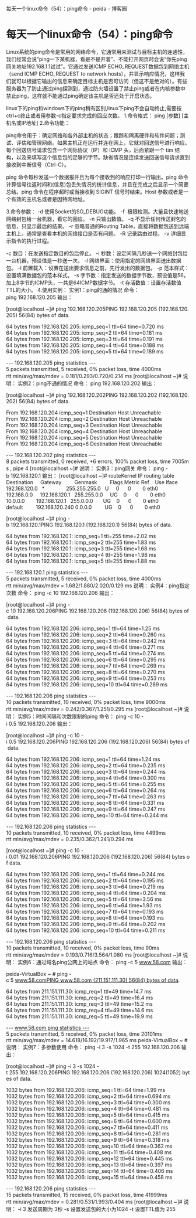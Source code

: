 每天一个linux命令（54）：ping命令 - peida - 博客园

#  每天一个linux命令（54）：ping命令

Linux系统的ping命令是常用的网络命令，它通常用来测试与目标主机的连通性，我们经常会说“ping一下某机器，看是不是开着”、不能打开网页时会说“你先ping网关地址192.168.1.1试试”。它通过发送ICMP ECHO_REQUEST数据包到网络主机（send ICMP ECHO_REQUEST to network hosts），并显示响应情况，这样我们就可以根据它输出的信息来确定目标主机是否可访问（但这不是绝对的）。有些服务器为了防止通过ping探测到，通过防火墙设置了禁止ping或者在内核参数中禁止ping，这样就不能通过ping确定该主机是否还处于开启状态。

linux下的ping和windows下的ping稍有区别,linux下ping不会自动终止,需要按ctrl+c终止或者用参数-c指定要求完成的回应次数。
1.命令格式：
ping [参数] [主机名或IP地址]
2.命令功能：

ping命令用于：确定网络和各外部主机的状态；跟踪和隔离硬件和软件问题；测试、评估和管理网络。如果主机正在运行并连在网上，它就对回送信号进行响应。每个回送信号请求包含一个网际协议（IP）和 ICMP 头，后面紧跟一个 tim 结构，以及来填写这个信息包的足够的字节。缺省情况是连续发送回送信号请求直到接收到中断信号（Ctrl-C）。

ping 命令每秒发送一个数据报并且为每个接收到的响应打印一行输出。ping 命令计算信号往返时间和(信息)包丢失情况的统计信息，并且在完成之后显示一个简要总结。ping 命令在程序超时或当接收到 SIGINT 信号时结束。Host 参数或者是一个有效的主机名或者是因特网地址。

3.命令参数：
-d 使用Socket的SO_DEBUG功能。
-f  极限检测。大量且快速地送网络封包给一台机器，看它的回应。
-n 只输出数值。
-q 不显示任何传送封包的信息，只显示最后的结果。
-r 忽略普通的Routing Table，直接将数据包送到远端主机上。通常是查看本机的网络接口是否有问题。
-R 记录路由过程。
-v 详细显示指令的执行过程。
<p>-c 数目：在发送指定数目的包后停止。
-i 秒数：设定间隔几秒送一个网络封包给一台机器，预设值是一秒送一次。
-I 网络界面：使用指定的网络界面送出数据包。
-l 前置载入：设置在送出要求信息之前，先行发出的数据包。
-p 范本样式：设置填满数据包的范本样式。
-s 字节数：指定发送的数据字节数，预设值是56，加上8字节的ICMP头，一共是64ICMP数据字节。
-t 存活数值：设置存活数值TTL的大小。
4.使用实例：
实例1：ping的通的情况
命令：
ping 192.168.120.205
输出：

[root@localhost ~]# ping 192.168.120.205PING 192.168.120.205 (192.168.120.205) 56(84) bytes of data.

64 bytes from 192.168.120.205: icmp_seq=1 ttl=64 time=0.720 ms
64 bytes from 192.168.120.205: icmp_seq=2 ttl=64 time=0.181 ms
64 bytes from 192.168.120.205: icmp_seq=3 ttl=64 time=0.191 ms
64 bytes from 192.168.120.205: icmp_seq=4 ttl=64 time=0.188 ms
64 bytes from 192.168.120.205: icmp_seq=5 ttl=64 time=0.189 ms

--- 192.168.120.205 ping statistics ---
5 packets transmitted, 5 received, 0% packet loss, time 4000ms
rtt min/avg/max/mdev = 0.181/0.293/0.720/0.214 ms
[root@localhost ~]#
说明：
实例2：ping不通的情况
命令：
ping 192.168.120.202
输出：

[root@localhost ~]# ping 192.168.120.202PING 192.168.120.202 (192.168.120.202) 56(84) bytes of data.

From 192.168.120.204 icmp_seq=1 Destination Host Unreachable
From 192.168.120.204 icmp_seq=2 Destination Host Unreachable
From 192.168.120.204 icmp_seq=3 Destination Host Unreachable
From 192.168.120.204 icmp_seq=4 Destination Host Unreachable
From 192.168.120.204 icmp_seq=5 Destination Host Unreachable
From 192.168.120.204 icmp_seq=6 Destination Host Unreachable

--- 192.168.120.202 ping statistics ---
8 packets transmitted, 0 received, +6 errors, 100% packet loss, time 7005ms
, pipe 4
[root@localhost ~]#
说明：
实例3：ping网关
命令：
ping -b 192.168.120.1
输出：
[root@localhost ~]# routeKernel IP routing table
Destination     Gateway         Genmask         Flags Metric Ref    Use Iface
192.168.120.0   *               255.255.255.0   U     0      0        0 eth0
192.168.0.0     192.168.120.1   255.255.0.0     UG    0      0        0 eth0
10.0.0.0        192.168.120.1   255.0.0.0       UG    0      0        0 eth0
default         192.168.120.240 0.0.0.0         UG    0      0        0 eth0

[root@localhost ~]# ping -b 192.168.120.1PING 192.168.120.1 (192.168.120.1) 56(84) bytes of data.

64 bytes from 192.168.120.1: icmp_seq=1 ttl=255 time=2.02 ms
64 bytes from 192.168.120.1: icmp_seq=2 ttl=255 time=1.83 ms
64 bytes from 192.168.120.1: icmp_seq=3 ttl=255 time=1.68 ms
64 bytes from 192.168.120.1: icmp_seq=4 ttl=255 time=1.98 ms
64 bytes from 192.168.120.1: icmp_seq=5 ttl=255 time=1.88 ms

--- 192.168.120.1 ping statistics ---
5 packets transmitted, 5 received, 0% packet loss, time 4000ms
rtt min/avg/max/mdev = 1.682/1.880/2.020/0.129 ms
说明：
实例4：ping指定次数
命令：
ping -c 10 192.168.120.206
输出：

[root@localhost ~]# ping -c 10 192.168.120.206PING 192.168.120.206 (192.168.120.206) 56(84) bytes of data.

64 bytes from 192.168.120.206: icmp_seq=1 ttl=64 time=1.25 ms
64 bytes from 192.168.120.206: icmp_seq=2 ttl=64 time=0.260 ms
64 bytes from 192.168.120.206: icmp_seq=3 ttl=64 time=0.242 ms
64 bytes from 192.168.120.206: icmp_seq=4 ttl=64 time=0.271 ms
64 bytes from 192.168.120.206: icmp_seq=5 ttl=64 time=0.274 ms
64 bytes from 192.168.120.206: icmp_seq=6 ttl=64 time=0.295 ms
64 bytes from 192.168.120.206: icmp_seq=7 ttl=64 time=0.269 ms
64 bytes from 192.168.120.206: icmp_seq=8 ttl=64 time=0.270 ms
64 bytes from 192.168.120.206: icmp_seq=9 ttl=64 time=0.253 ms
64 bytes from 192.168.120.206: icmp_seq=10 ttl=64 time=0.289 ms

--- 192.168.120.206 ping statistics ---
10 packets transmitted, 10 received, 0% packet loss, time 9000ms
rtt min/avg/max/mdev = 0.242/0.367/1.251/0.295 ms
[root@localhost ~]#
说明：
实例5：时间间隔和次数限制的ping
命令：
ping -c 10 -i 0.5 192.168.120.206
输出：

[root@localhost ~]# ping -c 10 -i 0.5 192.168.120.206PING 192.168.120.206 (192.168.120.206) 56(84) bytes of data.

64 bytes from 192.168.120.206: icmp_seq=1 ttl=64 time=1.24 ms
64 bytes from 192.168.120.206: icmp_seq=2 ttl=64 time=0.235 ms
64 bytes from 192.168.120.206: icmp_seq=3 ttl=64 time=0.244 ms
64 bytes from 192.168.120.206: icmp_seq=4 ttl=64 time=0.300 ms
64 bytes from 192.168.120.206: icmp_seq=5 ttl=64 time=0.255 ms
64 bytes from 192.168.120.206: icmp_seq=6 ttl=64 time=0.264 ms
64 bytes from 192.168.120.206: icmp_seq=7 ttl=64 time=0.263 ms
64 bytes from 192.168.120.206: icmp_seq=8 ttl=64 time=0.331 ms
64 bytes from 192.168.120.206: icmp_seq=9 ttl=64 time=0.247 ms
64 bytes from 192.168.120.206: icmp_seq=10 ttl=64 time=0.244 ms

--- 192.168.120.206 ping statistics ---
10 packets transmitted, 10 received, 0% packet loss, time 4499ms
rtt min/avg/max/mdev = 0.235/0.362/1.241/0.294 ms

[root@localhost ~]# ping -c 10 -i 0.01 192.168.120.206PING 192.168.120.206 (192.168.120.206) 56(84) bytes of data.

64 bytes from 192.168.120.206: icmp_seq=1 ttl=64 time=0.244 ms
64 bytes from 192.168.120.206: icmp_seq=2 ttl=64 time=0.195 ms
64 bytes from 192.168.120.206: icmp_seq=3 ttl=64 time=0.219 ms
64 bytes from 192.168.120.206: icmp_seq=4 ttl=64 time=0.204 ms
64 bytes from 192.168.120.206: icmp_seq=5 ttl=64 time=3.56 ms
64 bytes from 192.168.120.206: icmp_seq=6 ttl=64 time=1.93 ms
64 bytes from 192.168.120.206: icmp_seq=7 ttl=64 time=0.193 ms
64 bytes from 192.168.120.206: icmp_seq=8 ttl=64 time=0.193 ms
64 bytes from 192.168.120.206: icmp_seq=9 ttl=64 time=0.202 ms
64 bytes from 192.168.120.206: icmp_seq=10 ttl=64 time=0.211 ms

--- 192.168.120.206 ping statistics ---
10 packets transmitted, 10 received, 0% packet loss, time 90ms
rtt min/avg/max/mdev = 0.193/0.716/3.564/1.080 ms
[root@localhost ~]#
说明：
实例6：通过域名ping公网上的站点
命令：
ping -c 5 www.58.com
输出：

peida-VirtualBox ~ # ping -c 5 www.58.comPING www.58.com (211.151.111.30) 56(84) bytes of data.

64 bytes from 211.151.111.30: icmp_req=1 ttl=49 time=14.7 ms
64 bytes from 211.151.111.30: icmp_req=2 ttl=49 time=16.4 ms
64 bytes from 211.151.111.30: icmp_req=3 ttl=49 time=15.2 ms
64 bytes from 211.151.111.30: icmp_req=4 ttl=49 time=14.6 ms
64 bytes from 211.151.111.30: icmp_req=5 ttl=49 time=19.9 ms

--- www.58.com ping statistics ---
5 packets transmitted, 5 received, 0% packet loss, time 20101ms
rtt min/avg/max/mdev = 14.618/16.192/19.917/1.965 ms
peida-VirtualBox ~ #
说明：
实例7：多参数使用
命令：
ping -i 3 -s 1024 -t 255 192.168.120.206
输出：

[root@localhost ~]# ping -i 3 -s 1024 -t 255 192.168.120.206PING 192.168.120.206 (192.168.120.206) 1024(1052) bytes of data.

1032 bytes from 192.168.120.206: icmp_seq=1 ttl=64 time=1.99 ms
1032 bytes from 192.168.120.206: icmp_seq=2 ttl=64 time=0.694 ms
1032 bytes from 192.168.120.206: icmp_seq=3 ttl=64 time=0.300 ms
1032 bytes from 192.168.120.206: icmp_seq=4 ttl=64 time=0.481 ms
1032 bytes from 192.168.120.206: icmp_seq=5 ttl=64 time=0.415 ms
1032 bytes from 192.168.120.206: icmp_seq=6 ttl=64 time=0.600 ms
1032 bytes from 192.168.120.206: icmp_seq=7 ttl=64 time=0.411 ms
1032 bytes from 192.168.120.206: icmp_seq=8 ttl=64 time=0.281 ms
1032 bytes from 192.168.120.206: icmp_seq=9 ttl=64 time=0.318 ms
1032 bytes from 192.168.120.206: icmp_seq=10 ttl=64 time=0.362 ms
1032 bytes from 192.168.120.206: icmp_seq=11 ttl=64 time=0.408 ms
1032 bytes from 192.168.120.206: icmp_seq=12 ttl=64 time=0.445 ms
1032 bytes from 192.168.120.206: icmp_seq=13 ttl=64 time=0.397 ms
1032 bytes from 192.168.120.206: icmp_seq=14 ttl=64 time=0.406 ms
1032 bytes from 192.168.120.206: icmp_seq=15 ttl=64 time=0.458 ms

--- 192.168.120.206 ping statistics ---
15 packets transmitted, 15 received, 0% packet loss, time 41999ms
rtt min/avg/max/mdev = 0.281/0.531/1.993/0.404 ms
[root@localhost ~]#
说明：
-i 3 发送周期为 3秒 -s 设置发送包的大小为1024 -t 设置TTL值为 255